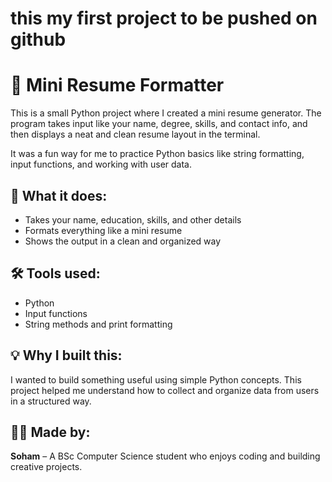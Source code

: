 # this my first project to be pushed on github

# 📝 Mini Resume Formatter

This is a small Python project where I created a mini resume generator. The program takes input like your name, degree, skills, and contact info, and then displays a neat and clean resume layout in the terminal.

It was a fun way for me to practice Python basics like string formatting, input functions, and working with user data.

## 📌 What it does:

- Takes your name, education, skills, and other details
- Formats everything like a mini resume
- Shows the output in a clean and organized way

## 🛠 Tools used:

- Python
- Input functions
- String methods and print formatting

## 💡 Why I built this:

I wanted to build something useful using simple Python concepts. This project helped me understand how to collect and organize data from users in a structured way.

## 🧑‍💻 Made by:

**Soham** – A BSc Computer Science student who enjoys coding and building creative projects.
